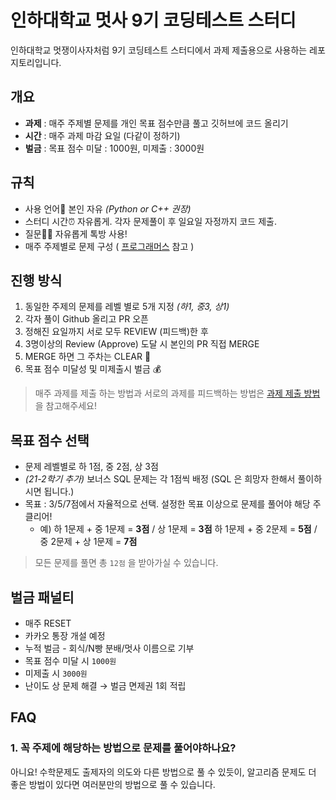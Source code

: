 # 인하대학교 멋사 9기 코딩테스트 스터디

인하대학교 멋쟁이사자처럼 9기 코딩테스트 스터디에서 과제 제출용으로 사용하는 레포지토리입니다.

## 개요

- **과제** : 매주 주제별 문제를 개인 목표 점수만큼 풀고 깃허브에 코드 올리기
- **시간** : 매주 과제 마감 요일 (다같이 정하기)
- **벌금** : 목표 점수 미달 : 1000원, 미제출 : 3000원

## 규칙

- 사용 언어💬 본인 자유 _(Python or C++ 권장)_
- 스터디 시간⏰ 자유롭게. 각자 문제풀이 후 일요일 자정까지 코드 제출.
- 질문🤷🏻 자유롭게 톡방 사용!
- 매주 주제별로 문제 구성 ( [프로그래머스](https://programmers.co.kr/learn/challenges?tab=algorithm_practice_kit) 참고 )

## 진행 방식

1. 동일한 주제의 문제를 레벨 별로 5개 지정 _(하1, 중3, 상1)_
2. 각자 풀이 Github 올리고 PR 오픈
3. 정해진 요일까지 서로 모두 REVIEW (피드백)한 후
4. 3명이상의 Review (Approve) 도달 시 본인의 PR 직접 MERGE
5. MERGE 하면 그 주차는 CLEAR 🎉
6. 목표 점수 미달성 및 미제출시 벌금 💰

> 매주 과제를 제출 하는 방법과 서로의 과제를 피드백하는 방법은 [과제 제출 방법](https://www.notion.so/4f83248cf132405d9923bca87f3a25c0) 을 참고해주세요!

## 목표 점수 선택

- 문제 레벨별로 하 1점, 중 2점, 상 3점
- _(21-2학기 추가)_ 보너스 SQL 문제는 각 1점씩 배정 (SQL 은 희망자 한해서 풀이하시면 됩니다.)
- 목표 : 3/5/7점에서 자율적으로 선택. 설정한 목표 이상으로 문제를 풀어야 해당 주 클리어!
  - 예) 하 1문제 + 중 1문제 = **3점** / 상 1문제 = **3점**
    하 1문제 + 중 2문제 = **5점** / 중 2문제 + 상 1문제 = **7점**

> 모든 문제를 풀면 총 `12점` 을 받아가실 수 있습니다.

## 벌금 패널티

- 매주 RESET
- 카카오 통장 개설 예정
- 누적 벌금 - 회식/N빵 분배/멋사 이름으로 기부
- 목표 점수 미달 시 `1000원`
- 미제출 시 `3000원`
- 난이도 상 문제 해결 → 벌금 면제권 1회 적립

## FAQ

### 1. 꼭 주제에 해당하는 방법으로 문제를 풀어야하나요?

아니요! 수학문제도 출제자의 의도와 다른 방법으로 풀 수 있듯이, 알고리즘 문제도 더 좋은 방법이 있다면 여러분만의 방법으로 풀 수 있습니다.
